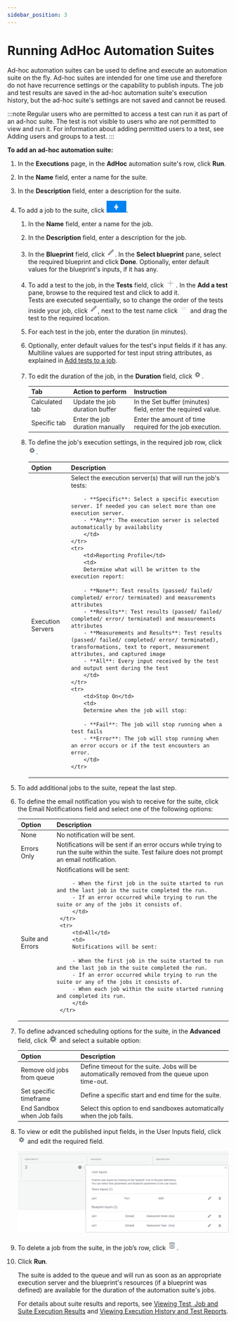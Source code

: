```yaml
---
sidebar_position: 3
---
```


# Running AdHoc Automation Suites

Ad-hoc automation suites can be used to define and execute an automation suite on the fly. Ad-hoc suites are intended for one time use and therefore do not have recurrence settings or the capability to publish inputs. The job and test results are saved in the ad-hoc automation suite's execution history, but the ad-hoc suite's settings are not saved and cannot be reused.

:::note
Regular users who are permitted to access a test can run it as part of an ad-hoc suite. The test is not visible to users who are not permitted to view and run it. For information about adding permitted users to a test, see Adding users and groups to a test.
:::

**To add an ad-hoc automation suite:**

1. In the **Executions** page, in the **AdHoc** automation suite's row, click **Run**.    
2. In the **Name** field, enter a name for the suite.
3. In the **Description** field, enter a description for the suite.
4. To add a job to the suite, click ![](/Images/CloudShell-Portal/Running-Ad-Hoc-Suites/Ad-Hoc-Suites_2_46x27.png).  
    1. In the **Name** field, enter a name for the job.  
        
    2. In the **Description** field, enter a description for the job.
    3. In the **Blueprint** field, click ![](/Images/CloudShell-Portal/Running-Ad-Hoc-Suites/Ad-Hoc-Suites_4.png). In the **Select blueprint** pane, select the required blueprint and click **Done**. Optionally, enter default values for the blueprint's inputs, if it has any.
    4. To add a test to the job, in the **Tests** field, click ![](/Images/CloudShell-Portal/Running-Ad-Hoc-Suites/Ad-Hoc-Suites_5_24x19.png). In the **Add a test** pane, browse to the required test and click to add it.  
        Tests are executed sequentially, so to change the order of the tests inside your job, click ![](/Images/CloudShell-Portal/Running-Ad-Hoc-Suites/Ad-Hoc-Suites_4.png), next to the test name click ![](/Images/CloudShell-Portal/Running-Ad-Hoc-Suites/Ad-Hoc-Suites_7_21x21.png) and drag the test to the required location.
    5. For each test in the job, enter the duration (in minutes).
    6. Optionally, enter default values for the test's input fields if it has any. Multiline values are supported for test input string attributes, as explained in [Add tests to a job](../manage-automation-suites/add-suites.md#add-tests-to-a-job).
        
    7. To edit the duration of the job, in the **Duration** field, click ![](/Images/CloudShell-Portal/Running-Ad-Hoc-Suites/Ad-Hoc-Suites_8_18x19.png).  
        
    
        | Tab | Action to perform | Instruction |
        | --- | --- | --- |
        | Calculated tab | Update the job duration buffer | In the Set buffer (minutes) field, enter the required value. |
        | Specific tab | Enter the job duration manually | Enter the amount of time required for the job execution. |
    
    8.  To define the job's execution settings, in the required job row, click ![](/Images/CloudShell-Portal/Running-Ad-Hoc-Suites/Ad-Hoc-Suites_8_18x19.png).
        
        <table>
        <thead>
            <tr>
            <th>Option</th>
            <th>Description</th>
            </tr>
        </thead>
        <tbody>
            <tr>
                <td>Execution Servers</td>
                <td>
                Select the execution server(s) that will run the job's tests:
        
                - **Specific**: Select a specific execution server. If needed you can select more than one execution server.
                - **Any**: The execution server is selected automatically by availability
                </td>
            </tr>
            <tr>
                <td>Reporting Profile</td>
                <td>
                Determine what will be written to the execution report:
        
                - **None**: Test results (passed/ failed/ completed/ error/ terminated) and measurements attributes
                - **Results**: Test results (passed/ failed/ completed/ error/ terminated) and measurements attributes
                - **Measurements and Results**: Test results (passed/ failed/ completed/ error/ terminated), transformations, text to report, measurement attributes, and captured image
                - **All**: Every input received by the test and output sent during the test
                </td>
            </tr>
            <tr>
                <td>Stop On</td>
                <td>
                Determine when the job will stop:
        
                - **Fail**: The job will stop running when a test fails
                - **Error**: The job will stop running when an error occurs or if the test encounters an error.
                </td>
            </tr>
        </tbody>
        </table>
        
5. To add additional jobs to the suite, repeat the last step.
6. To define the email notification you wish to receive for the suite, click the Email Notifications field and select one of the following options: 

    <table>
    <thead>
        <tr>
        <th>Option</th>
        <th>Description</th>
        </tr>
    </thead>
    <tbody>
        <tr>
            <td>None</td>
            <td>No notification will be sent.</td>
        </tr>
        <tr>
            <td>Errors Only</td>
            <td>Notifications will be sent if an error occurs while trying to run the suite within the suite. Test failure does not prompt an email notification.</td>
        </tr>
        <tr>
            <td>Suite and Errors</td>
            <td>
            Notifications will be sent:

            - When the first job in the suite started to run and the last job in the suite completed the run.
            - If an error occurred while trying to run the suite or any of the jobs it consists of.
            </td>
        </tr>
        <tr>
            <td>All</td>
            <td>
            Notifications will be sent:

            - When the first job in the suite started to run and the last job in the suite completed the run.
            - If an error occurred while trying to run the suite or any of the jobs it consists of.
            - When each job within the suite started running and completed its run.
            </td>
        </tr>
    </tbody>
    </table>


7. To define advanced scheduling options for the suite, in the **Advanced** field, click ![](/Images/CloudShell-Portal/Running-Ad-Hoc-Suites/Ad-Hoc-Suites_9.png) and select a suitable option:

    | Option | Description |
    | --- | --- |
    | Remove old jobs from queue | Define timeout for the suite. Jobs will be automatically removed from the queue upon time-out. |
    | Set specific timeframe | Define a specific start and end time for the suite. |
    | End Sandbox when Job fails | Select this option to end sandboxes automatically when the job fails. |

8. To view or edit the published input fields, in the User Inputs field, click ![](/Images/CloudShell-Portal/Running-Ad-Hoc-Suites/Ad-Hoc-Suites_8_18x19.png) and edit the required field.
    
    ![](/Images/CloudShell-Portal/Running-Ad-Hoc-Suites/Ad-Hoc-Suites_10_.png)
    
9. To delete a job from the suite, in the job’s row, click ![](/Images/CloudShell-Portal/Running-Ad-Hoc-Suites/Ad-Hoc-Suites_11_21x23.png).
10. Click **Run**.
    
    The suite is added to the queue and will run as soon as an appropriate execution server and the blueprint's resources (if a blueprint was defined) are available for the duration of the automation suite's jobs.
    
    For details about suite results and reports, see [Viewing Test, Job and Suite Execution Results](../view-tests-job-suite-execution-results.md) and [Viewing Execution History and Test Reports](../../../portal/job-scheduling/view-execution-history-and-reports/).